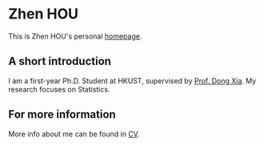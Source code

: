# Zhen HOU
This is Zhen HOU's personal [homepage](https://zhen-hou.github.io/).

## A short introduction
I am a first-year Ph.D. Student at HKUST, supervised by [Prof. Dong Xia](https://www.math.hkust.edu.hk/~madxia/index.html). My research focuses on Statistics.

## For more information
More info about me can be found in [CV](https://zhen-hou.github.io/cv/).

